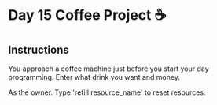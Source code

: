 # Day 15 Coffee Project ☕

## Instructions 
You approach a coffee machine just before you start your day programming. Enter what drink you want and money.

As the owner. Type 'refill resource_name' to reset resources.
